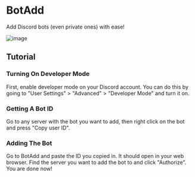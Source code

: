 # BotAdd
Add Discord bots (even private ones) with ease!

![image](https://github.com/CorScripts/BotAdd/assets/157860080/55511fe1-3fe5-4163-8674-5994049dc77b)
## Tutorial
### Turning On Developer Mode
First, enable developer mode on your Discord account. You can do this by going to "User Settings" > "Advanced" > "Developer Mode" and turn it on.
### Getting A Bot ID
Go to any server with the bot you want to add, then right click on the bot and press "Copy user ID".
### Adding The Bot
Go to BotAdd and paste the ID you copied in. It should open in your web browser. Find the server you want to add the bot to and click "Authorize". You are done now!
